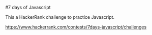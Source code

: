 #7 days of Javascript

This a HackerRank challenge to practice Javascript.

https://www.hackerrank.com/contests/7days-javascript/challenges

